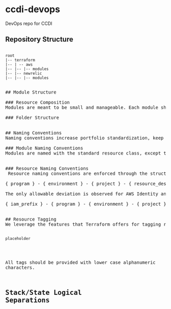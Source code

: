 # ccdi-devops
DevOps repo for CCDI

## Repository Structure
<pre><code>
root
|-- terraform
|-- | -- aws
|-- |-- |-- modules
|-- |-- newrelic
|-- |-- |-- modules
</code><pre>

## Module Structure

### Resource Composition
Modules are meant to be small and manageable. Each module should contain the least amount of unique resources as possible. Services like Simple Storage Service (S3) may contain multiple 

### Folder Structure


## Naming Conventions
Naming conventions increase portfolio standardization, keep repositories organized, ensure resource interoperability, simplify component inventory management, and enhance observability capabilities. 

### Module Naming Conventions
Modules are named with the standard resource class, except the name of the cloud provider will be dropped (use "iam_role" instead of "aws_iam_role"). Add a suffix for opinionated configurations that describes the intended use (such as iam_role_ecs_task_execution).


### Resource Naming Conventions
 Resource naming conventions are enforced through the structure of modules. All resources that have a name attribute shall be described by the stack that the resource belongs do, as well as the description of the resource that portrays the resource's type, class, or purpose. The stack is defined by the program and project the system belongs to, as well as the tier or environment. 

{ program } - { environment } - { project } - { resource_description }

The only allowable deviation is observed for AWS Identity and Access Management (IAM) resources, which require a prefix to conform to NCI CloudOne governance policy.

{ iam_prefix } - { program } - { environment } - { project } - { resource_description }


## Resource Tagging
We leverage the features that Terraform offers for tagging resources through provider configuration. The AWS Terraform Provider offers a block for default arguments. When initializing new projects, please use the following default tag configuration:

<pre><code>placeholder</code></pre>

All tags should be provided with lower case alphanumeric characters. 

## Stack/State Logical Separations